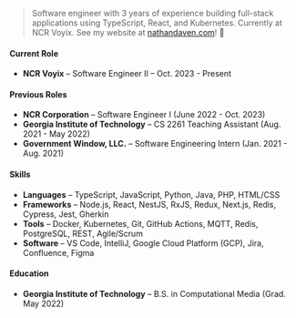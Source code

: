 > Software engineer with 3 years of experience building full-stack applications using TypeScript, React, and
Kubernetes. Currently at NCR Voyix. See my website at [nathandaven.com](https://nathandaven.com)! 🤞

#### Current Role
- **NCR Voyix** – Software Engineer II – Oct. 2023 - Present

#### Previous Roles
- **NCR Corporation** – Software Engineer I (June 2022 - Oct. 2023)
- **Georgia Institute of Technology** – CS 2261 Teaching Assistant (Aug. 2021 - May 2022)
- **Government Window, LLC.** – Software Engineering Intern (Jan. 2021 - Aug. 2021)

#### Skills
- **Languages** – TypeScript, JavaScript, Python, Java, PHP, HTML/CSS
- **Frameworks** – Node.js, React, NestJS, RxJS, Redux, Next.js, Redis, Cypress, Jest, Gherkin
- **Tools** – Docker, Kubernetes, Git, GitHub Actions, MQTT, Redis, PostgreSQL, REST, Agile/Scrum
- **Software** – VS Code, IntelliJ, Google Cloud Platform (GCP), Jira, Confluence, Figma

#### Education
- **Georgia Institute of Technology** – B.S. in Computational Media (Grad. May 2022)
